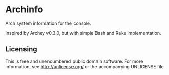 Archinfo
========

Arch system information for the console.

Inspired by Archey v0.3.0, but with simple Bash and Raku implementation.


Licensing
---------

This is free and unencumbered public domain software. For more
information, see http://unlicense.org/ or the accompanying UNLICENSE file
